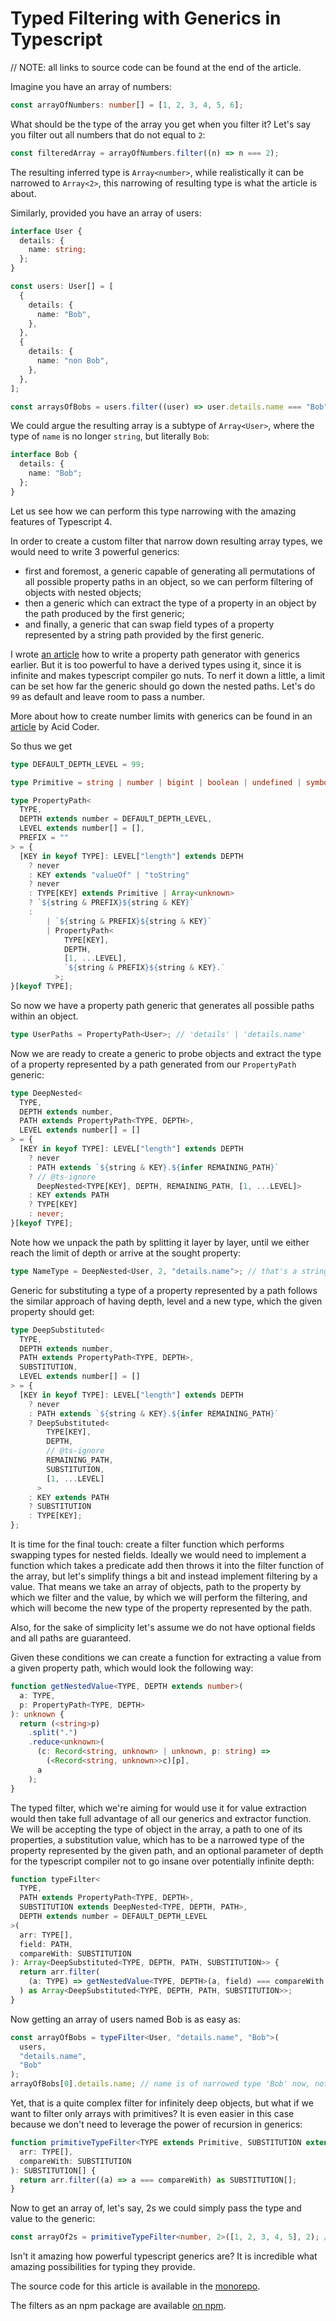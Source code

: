 # Typed Filtering with Generics in Typescript

// NOTE: all links to source code can be found at the end of the article.

Imagine you have an array of numbers:

```typescript
const arrayOfNumbers: number[] = [1, 2, 3, 4, 5, 6];
```

What should be the type of the array you get when you filter it? Let's say you filter out all numbers that do not equal to `2`:

```typescript
const filteredArray = arrayOfNumbers.filter((n) => n === 2);
```

The resulting inferred type is `Array<number>`, while realistically it can be narrowed to `Array<2>`, this narrowing of resulting type is what the article is about.

Similarly, provided you have an array of users:

```typescript
interface User {
  details: {
    name: string;
  };
}

const users: User[] = [
  {
    details: {
      name: "Bob",
    },
  },
  {
    details: {
      name: "non Bob",
    },
  },
];

const arraysOfBobs = users.filter((user) => user.details.name === "Bob");
```

We could argue the resulting array is a subtype of `Array<User>`, where the type of `name` is no longer `string`, but literally `Bob`:

```typescript
interface Bob {
  details: {
    name: "Bob";
  };
}
```

Let us see how we can perform this type narrowing with the amazing features of Typescript 4.

In order to create a custom filter that narrow down resulting array types, we would need to write 3 powerful generics:

- first and foremost, a generic capable of generating all permutations of all possible property paths in an object, so we can perform filtering of objects with nested objects;
- then a generic which can extract the type of a property in an object by the path produced by the first generic;
- and finally, a generic that can swap field types of a property represented by a string path provided by the first generic.

I wrote [an article](https://dev.to/bwca/create-object-property-string-path-generator-with-typescript-13e3) how to write a property path generator with generics earlier. But it is too powerful to have a derived types using it, since it is infinite and makes typescript compiler go nuts. To nerf it down a little, a limit can be set how far the generic should go down the nested paths. Let's do `99` as default and leave room to pass a number.

More about how to create number limits with generics can be found in an [article](https://dev.to/tylim88/typescript-numeric-range-type-15a5) by Acid Coder.

So thus we get

```typescript
type DEFAULT_DEPTH_LEVEL = 99;

type Primitive = string | number | bigint | boolean | undefined | symbol;

type PropertyPath<
  TYPE,
  DEPTH extends number = DEFAULT_DEPTH_LEVEL,
  LEVEL extends number[] = [],
  PREFIX = ""
> = {
  [KEY in keyof TYPE]: LEVEL["length"] extends DEPTH
    ? never
    : KEY extends "valueOf" | "toString"
    ? never
    : TYPE[KEY] extends Primitive | Array<unknown>
    ? `${string & PREFIX}${string & KEY}`
    :
        | `${string & PREFIX}${string & KEY}`
        | PropertyPath<
            TYPE[KEY],
            DEPTH,
            [1, ...LEVEL],
            `${string & PREFIX}${string & KEY}.`
          >;
}[keyof TYPE];
```

So now we have a property path generic that generates all possible paths within an object.

```typescript
type UserPaths = PropertyPath<User>; // 'details' | 'details.name'
```

Now we are ready to create a generic to probe objects and extract the type of a property represented by a path generated from our `PropertyPath` generic:

```typescript
type DeepNested<
  TYPE,
  DEPTH extends number,
  PATH extends PropertyPath<TYPE, DEPTH>,
  LEVEL extends number[] = []
> = {
  [KEY in keyof TYPE]: LEVEL["length"] extends DEPTH
    ? never
    : PATH extends `${string & KEY}.${infer REMAINING_PATH}`
    ? // @ts-ignore
      DeepNested<TYPE[KEY], DEPTH, REMAINING_PATH, [1, ...LEVEL]>
    : KEY extends PATH
    ? TYPE[KEY]
    : never;
}[keyof TYPE];
```

Note how we unpack the path by splitting it layer by layer, until we either reach the limit of depth or arrive at the sought property:

```typescript
type NameType = DeepNested<User, 2, "details.name">; // that's a string
```

Generic for substituting a type of a property represented by a path follows the similar approach of having depth, level and a new type, which the given property should get:

```typescript
type DeepSubstituted<
  TYPE,
  DEPTH extends number,
  PATH extends PropertyPath<TYPE, DEPTH>,
  SUBSTITUTION,
  LEVEL extends number[] = []
> = {
  [KEY in keyof TYPE]: LEVEL["length"] extends DEPTH
    ? never
    : PATH extends `${string & KEY}.${infer REMAINING_PATH}`
    ? DeepSubstituted<
        TYPE[KEY],
        DEPTH,
        // @ts-ignore
        REMAINING_PATH,
        SUBSTITUTION,
        [1, ...LEVEL]
      >
    : KEY extends PATH
    ? SUBSTITUTION
    : TYPE[KEY];
};
```

It is time for the final touch: create a filter function which performs swapping types for nested fields. Ideally we would need to implement a function which takes a predicate add then throws it into the filter function of the array, but let's simplify things a bit and instead implement filtering by a value. That means we take an array of objects, path to the property by which we filter and the value, by which we will perform the filtering, and which will become the new type of the property represented by the path.

Also, for the sake of simplicity let's assume we do not have optional fields and all paths are guaranteed.

Given these conditions we can create a function for extracting a value from a given property path, which would look the following way:

```typescript
function getNestedValue<TYPE, DEPTH extends number>(
  a: TYPE,
  p: PropertyPath<TYPE, DEPTH>
): unknown {
  return (<string>p)
    .split(".")
    .reduce<unknown>(
      (c: Record<string, unknown> | unknown, p: string) =>
        (<Record<string, unknown>>c)[p],
      a
    );
}
```

The typed filter, which we're aiming for would use it for value extraction would then take full advantage of all our generics and extractor function. We will be accepting the type of object in the array, a path to one of its properties, a substitution value, which has to be a narrowed type of the property represented by the given path, and an optional parameter of depth for the typescript compiler not to go insane over potentially infinite depth:

```typescript
function typeFilter<
  TYPE,
  PATH extends PropertyPath<TYPE, DEPTH>,
  SUBSTITUTION extends DeepNested<TYPE, DEPTH, PATH>,
  DEPTH extends number = DEFAULT_DEPTH_LEVEL
>(
  arr: TYPE[],
  field: PATH,
  compareWith: SUBSTITUTION
): Array<DeepSubstituted<TYPE, DEPTH, PATH, SUBSTITUTION>> {
  return arr.filter(
    (a: TYPE) => getNestedValue<TYPE, DEPTH>(a, field) === compareWith
  ) as Array<DeepSubstituted<TYPE, DEPTH, PATH, SUBSTITUTION>>;
}
```

Now getting an array of users named Bob is as easy as:

```typescript
const arrayOfBobs = typeFilter<User, "details.name", "Bob">(
  users,
  "details.name",
  "Bob"
);
arrayOfBobs[0].details.name; // name is of narrowed type 'Bob' now, not the broader type string
```

Yet, that is a quite complex filter for infinitely deep objects, but what if we want to filter only arrays with primitives? It is even easier in this case because we don't need to leverage the power of recursion in generics:

```typescript
function primitiveTypeFilter<TYPE extends Primitive, SUBSTITUTION extends TYPE>(
  arr: TYPE[],
  compareWith: SUBSTITUTION
): SUBSTITUTION[] {
  return arr.filter((a) => a === compareWith) as SUBSTITUTION[];
}
```

Now to get an array of, let's say, 2s we could simply pass the type and value to the generic:

```typescript
const arrayOf2s = primitiveTypeFilter<number, 2>([1, 2, 3, 4, 5], 2); // get Array<2> type
```

Isn't it amazing how powerful typescript generics are? It is incredible what amazing possibilities for typing they provide.

The source code for this article is available in the [monorepo](https://github.com/Bwca/monorepo_merry-solutions_generics).

The filters as an npm package are available [on npm](https://www.npmjs.com/package/@merry-solutions/type-filter).
